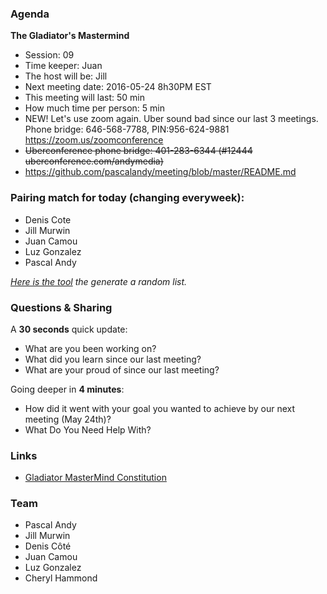 ### Agenda

**The Gladiator's Mastermind** 
- Session: 09
- Time keeper: Juan
- The host will be: Jill	
- Next meeting date: 2016-05-24 8h30PM EST
- This meeting will last: 50 min
- How much time per person: 5 min
- NEW! Let's use zoom again. Uber sound bad since our last 3 meetings. Phone bridge: 646-568-7788, PIN:956-624-9881 https://zoom.us/zoomconference
- <del>Uberconference phone bridge: 401-283-6344 (#12444 uberconference.com/andymedia)</del>
- https://github.com/pascalandy/meeting/blob/master/README.md

### Pairing match for today (changing everyweek):

- Denis Cote
- Jill Murwin
- Juan Camou 
- Luz Gonzalez
- Pascal Andy
  
*[Here is the tool](https://github.com/pascalandy/meeting/blob/master/Gladiator-MasterMind-Constitution.md#randomizelistcom) the generate a random list.*

### Questions & Sharing

A **30 seconds** quick update:

- What are you been working on?
- What did you learn since our last meeting?
- What are your proud of since our last meeting?

Going deeper in **4 minutes**:
	
- How did it went with your goal you wanted to achieve by our next meeting (May 24th)?
- What Do You Need Help With?

### Links
- [Gladiator MasterMind Constitution](https://github.com/pascalandy/meeting/blob/master/Gladiator-MasterMind-Constitution.md)

### Team

- Pascal Andy
- Jill Murwin
- Denis Côté
- Juan Camou
- Luz Gonzalez
- Cheryl Hammond
